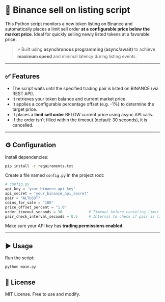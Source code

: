 # 🚀 Binance sell on listing script

This Python script monitors a new token listing on Binance and automatically places a limit sell order **at a configurable price below the market price**. Ideal for quickly selling newly listed tokens at a favorable price.

> ⚡️ Built using **asynchronous programming (async/await)** to achieve **maximum speed** and minimal latency during listing events.

---

## ✅ Features

- The script waits until the specified trading pair is listed on BINANCE (via REST API).
- It retrieves your token balance and current market price.
- It applies a configurable percentage offset (e.g. -1%) to determine the target price.
- It places a **limit sell order** BELOW current price using async API calls.
- If the order isn't filled within the timeout (default: 30 seconds), it is cancelled.

---

## ⚙️ Configuration

Install dependencies:

```bash
pip install -r requirements.txt
```

Create a file named `config.py` in the project root:

```python
# config.py
api_key = 'your_binance_api_key'
api_secret = 'your_binance_api_secret'
pair = "ALTUSDT"
coins_for_sale = "100"
price_offset_percent = "1.0"
order_timeout_seconds = 30            # Timeout before canceling limit order (in seconds)
pair_check_interval_seconds = 0.5     # Interval to check if pair is listed (in seconds)
```

Make sure your API key has **trading permissions enabled**.

---

## ▶️ Usage

Run the script:

```bash
python main.py
```

## 📄 License

MIT License. Free to use and modify.